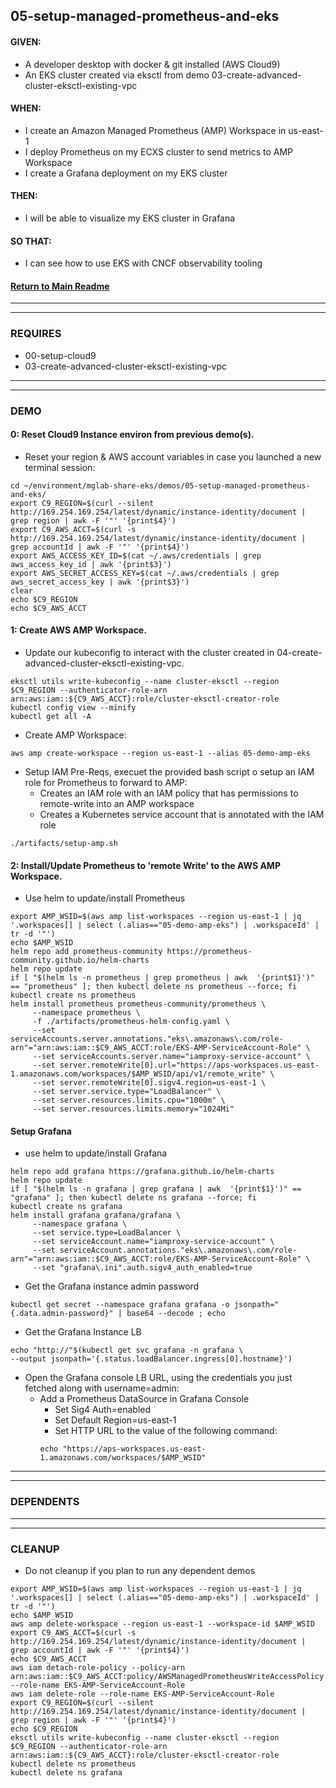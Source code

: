 ## 05-setup-managed-prometheus-and-eks
#### GIVEN:
  - A developer desktop with docker & git installed (AWS Cloud9)
  - An EKS cluster created via eksctl from demo 03-create-advanced-cluster-eksctl-existing-vpc

#### WHEN:
  - I create an Amazon Managed Prometheus (AMP) Workspace in us-east-1
  - I deploy Prometheus on my ECXS cluster to send metrics to AMP Workspace
  - I create a Grafana deployment on my EKS cluster

#### THEN:
  - I will be able to visualize my EKS cluster in Grafana

#### SO THAT:
  - I can see how to use EKS with CNCF observability tooling

#### [Return to Main Readme](https://github.com/virtmerlin/mglab-share-eks#demos)

---------------------------------------------------------------
---------------------------------------------------------------
### REQUIRES
- 00-setup-cloud9
- 03-create-advanced-cluster-eksctl-existing-vpc

---------------------------------------------------------------
---------------------------------------------------------------
### DEMO

#### 0: Reset Cloud9 Instance environ from previous demo(s).
- Reset your region & AWS account variables in case you launched a new terminal session:
```
cd ~/environment/mglab-share-eks/demos/05-setup-managed-prometheus-and-eks/
export C9_REGION=$(curl --silent http://169.254.169.254/latest/dynamic/instance-identity/document |  grep region | awk -F '"' '{print$4}')
export C9_AWS_ACCT=$(curl -s http://169.254.169.254/latest/dynamic/instance-identity/document | grep accountId | awk -F '"' '{print$4}')
export AWS_ACCESS_KEY_ID=$(cat ~/.aws/credentials | grep aws_access_key_id | awk '{print$3}')
export AWS_SECRET_ACCESS_KEY=$(cat ~/.aws/credentials | grep aws_secret_access_key | awk '{print$3}')
clear
echo $C9_REGION
echo $C9_AWS_ACCT
```

#### 1: Create AWS AMP Workspace.
- Update our kubeconfig to interact with the cluster created in 04-create-advanced-cluster-eksctl-existing-vpc.
```
eksctl utils write-kubeconfig --name cluster-eksctl --region $C9_REGION --authenticator-role-arn arn:aws:iam::${C9_AWS_ACCT}:role/cluster-eksctl-creator-role
kubectl config view --minify
kubectl get all -A
```
- Create AMP Workspace:
```
aws amp create-workspace --region us-east-1 --alias 05-demo-amp-eks
```
- Setup IAM Pre-Reqs, execuet the provided bash script o setup an IAM role for Prometheus to forward to AMP:
  - Creates an IAM role with an IAM policy that has permissions to remote-write into an AMP workspace
  - Creates a Kubernetes service account that is annotated with the IAM role
```
./artifacts/setup-amp.sh
```

#### 2: Install/Update Prometheus to 'remote Write' to the AWS AMP Workspace.
- Use helm to update/install Prometheus
```
export AMP_WSID=$(aws amp list-workspaces --region us-east-1 | jq '.workspaces[] | select (.alias=="05-demo-amp-eks") | .workspaceId' | tr -d '"')
echo $AMP_WSID
helm repo add prometheus-community https://prometheus-community.github.io/helm-charts
helm repo update
if [ "$(helm ls -n prometheus | grep prometheus | awk  '{print$1}')" == "prometheus" ]; then kubectl delete ns prometheus --force; fi
kubectl create ns prometheus
helm install prometheus prometheus-community/prometheus \
     --namespace prometheus \
     -f ./artifacts/prometheus-helm-config.yaml \
     --set serviceAccounts.server.annotations."eks\.amazonaws\.com/role-arn"="arn:aws:iam::$C9_AWS_ACCT:role/EKS-AMP-ServiceAccount-Role" \
     --set serviceAccounts.server.name="iamproxy-service-account" \
     --set server.remoteWrite[0].url="https://aps-workspaces.us-east-1.amazonaws.com/workspaces/$AMP_WSID/api/v1/remote_write" \
     --set server.remoteWrite[0].sigv4.region=us-east-1 \
     --set server.service.type="LoadBalancer" \
     --set server.resources.limits.cpu="1000m" \
     --set server.resources.limits.memory="1024Mi"
```

#### Setup Grafana
- use helm to update/install Grafana
```
helm repo add grafana https://grafana.github.io/helm-charts
helm repo update
if [ "$(helm ls -n grafana | grep grafana | awk  '{print$1}')" == "grafana" ]; then kubectl delete ns grafana --force; fi
kubectl create ns grafana
helm install grafana grafana/grafana \
     --namespace grafana \
     --set service.type=LoadBalancer \
     --set serviceAccount.name="iamproxy-service-account" \
     --set serviceAccount.annotations."eks\.amazonaws\.com/role-arn"="arn:aws:iam::$C9_AWS_ACCT:role/EKS-AMP-ServiceAccount-Role" \
     --set "grafana\.ini".auth.sigv4_auth_enabled=true
```
- Get the Grafana instance admin password
```
kubectl get secret --namespace grafana grafana -o jsonpath="{.data.admin-password}" | base64 --decode ; echo
```
- Get the Grafana Instance LB
```
echo "http://"$(kubectl get svc grafana -n grafana \
--output jsonpath='{.status.loadBalancer.ingress[0].hostname}')
```
- Open the Grafana console LB URL, using the credentials you just fetched along with username=admin:
  - Add a Prometheus DataSource in Grafana Console
    - Set Sig4 Auth=enabled
    - Set Default Region=us-east-1
    - Set HTTP URL to the value of the following command:
    ```
    echo "https://aps-workspaces.us-east-1.amazonaws.com/workspaces/$AMP_WSID"
    ```
---------------------------------------------------------------
---------------------------------------------------------------
### DEPENDENTS

---------------------------------------------------------------
---------------------------------------------------------------
### CLEANUP
- Do not cleanup if you plan to run any dependent demos
```
export AMP_WSID=$(aws amp list-workspaces --region us-east-1 | jq '.workspaces[] | select (.alias=="05-demo-amp-eks") | .workspaceId' | tr -d '"')
echo $AMP_WSID
aws amp delete-workspace --region us-east-1 --workspace-id $AMP_WSID
export C9_AWS_ACCT=$(curl -s http://169.254.169.254/latest/dynamic/instance-identity/document | grep accountId | awk -F '"' '{print$4}')
echo $C9_AWS_ACCT
aws iam detach-role-policy --policy-arn arn:aws:iam::$C9_AWS_ACCT:policy/AWSManagedPrometheusWriteAccessPolicy --role-name EKS-AMP-ServiceAccount-Role
aws iam delete-role --role-name EKS-AMP-ServiceAccount-Role
export C9_REGION=$(curl --silent http://169.254.169.254/latest/dynamic/instance-identity/document |  grep region | awk -F '"' '{print$4}')
echo $C9_REGION
eksctl utils write-kubeconfig --name cluster-eksctl --region $C9_REGION --authenticator-role-arn arn:aws:iam::${C9_AWS_ACCT}:role/cluster-eksctl-creator-role
kubectl delete ns prometheus
kubectl delete ns grafana
```
